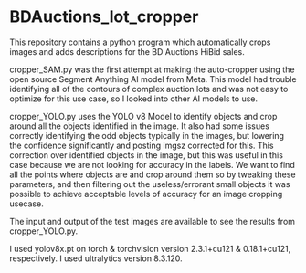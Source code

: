 # BDAuctions_lot_cropper
This repository contains a python program which automatically crops images and adds descriptions for the BD Auctions HiBid sales.


cropper_SAM.py was the first attempt at making the auto-cropper using the open source Segment Anything AI model from Meta. This model had trouble identifying all of the contours of complex auction lots and was not easy to optimize for this use case, so I looked into other AI models to use.

cropper_YOLO.py uses the YOLO v8 Model to identify objects and crop around all the objects identified in the image. It also had some issues correctly identifying the odd objects typically in the images, but lowering the confidence significantly and posting imgsz corrected for this. This correction over identified objects in the image, but this was useful in this case because we are not looking for accuracy in the labels. We want to find all the points where objects are and crop around them so by tweaking these parameters, and then filtering out the useless/errorant small objects it was possible to achieve acceptable levels of accuracy for an image cropping usecase. 

The input and output of the test images are available to see the results from cropper_YOLO.py. 

I used yolov8x.pt on torch & torchvision version 2.3.1+cu121 & 0.18.1+cu121, respectively. I used ultralytics version 8.3.120.
